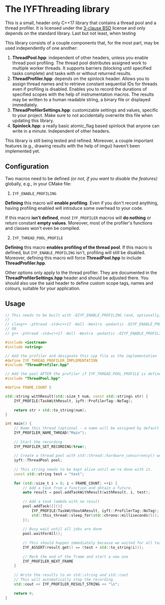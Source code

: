 # The IYFThreading library

This is a small, header only C++17 library that contains a thread pool and a thread profiler. It is licensed under the [3-clause BSD] license and only depends on the standard library. Last but not least, when testing 

This library consists of a couple components that, for the most part, may be used independently of one another:

1. **ThreadPool.hpp**: independent of other headers, unless you enable thread pool profiling. The thread pool distributes assigned work to multiple worker threads. It supports barriers (blocking until specified tasks complete) and tasks with or without returned results.
2. **ThreadProfiler.hpp**:  depends on the spinlock header. Allows you to assign thread names and to retrieve constant sequential IDs for threads even if profiling is disabled. Enables you to record the durations of specified scopes with the help of instrumentation macros. The results may be written to a human readable string, a binary file or displayed immediately.
3. **ThreadProfilerSettings.hpp**: customizable settings and values, specific to your project. Make sure to not accidentally overwrite this file when updating this library.
4. **Spinlock.hpp**: a really basic atomic_flag based spinlock that anyone can write in a minute. Independent of other headers.

This library is still being tested and refined. Moreover, a couple important features (e.g., drawing results with the help of imgui) haven't been implemented yet.

## Configuration
Two macros need to be defined *(or not, if you want to disable the features)* globally, e.g., in your CMake file:

1. ```IYF_ENABLE_PROFILING```

  **Defining** this macro will **enable profiling**. Even if you don't record anything, having profiling enabled will introduce some overhead to your code.

  If this macro **isn't defined**, most ```IYF_PROFILER``` macros will **do nothing** or return constant **empty values**. Moreover, most of the profiler's functions and classes won't even be compiled.

2. ```IYF_THREAD_POOL_PROFILE```

  **Defining** this macro **enables profiling of the thread pool**. If this macro is defined, but ```IYF_ENABLE_PROFILING``` isn't, profiling will still be disabled. Moreover, defining this macro will force **ThreadPool.hpp** to include **ThreadProfiler.hpp**.

Other options only apply to the thread profiler. They are documented in the **ThreadProfilerSettings.hpp** header and should be adjusted there. You should also use the said header to define custom scope tags, names and colours, suitable for your application.

## Usage

```cpp
// This needs to be built with -DIYF_ENABLE_PROFILING (and, optionally, -DIYF_THREAD_POOL_PROFILE), e.g, on Linux:
//
// clang++ -pthread -std=c++17 -Wall -Wextra -pedantic -DIYF_ENABLE_PROFILING -DIYF_THREAD_POOL_PROFILE MinimalTest.cpp
// OR
// g++ -pthread -std=c++17 -Wall -Wextra -pedantic -DIYF_ENABLE_PROFILING -DIYF_THREAD_POOL_PROFILE MinimalTest.cpp

#include <iostream>
#include <string>

// Add the profiler and designate this cpp file as the implementation
#define IYF_THREAD_PROFILER_IMPLEMENTATION
#include "ThreadProfiler.hpp"

// Add the pool AFTER the profiler if IYF_THREAD_POOL_PROFILE is defined
#include "ThreadPool.hpp"

#define FRAME_COUNT 5

std::string withResult(std::size_t num, const std::string& str) {
    IYF_PROFILE(TaskWithResult, iyft::ProfilerTag::NoTag);
    
    return str + std::to_string(num);
}

int main() {
    // Name this thread (optional - a name will be assigned by default otherwise)
    IYF_PROFILER_NAME_THREAD("Main");
    
    // Start the recording
    IYF_PROFILER_SET_RECORDING(true);
    
    // Create a thread pool with std::thread::hardware_concurrency() workers.
    iyft::ThreadPool pool;
    
    // This string needs to be kept alive until we're done with it.
    const std::string test = "test";
    
    for (std::size_t i = 0; i < FRAME_COUNT; ++i) {
        // Add a task from a function and obtain a future.
        auto result = pool.addTaskWithResult(withResult, i, test);
        
        // Add a task lambda with no result
        pool.addTask([](){
            IYF_PROFILE(TaskWithoutAResult, iyft::ProfilerTag::NoTag);
            std::this_thread::sleep_for(std::chrono::milliseconds(5));
        });
        
        // Busy wait until all jobs are done
        pool.waitForAll();
        
        // This should happen immediately because we waited for all tasks
        IYF_ASSERT(result.get() == (test + std::to_string(i)));
        
        // Mark the end of the frame and start a new one
        IYF_PROFILER_NEXT_FRAME
    }
    
    // Write the results to an std::string and std::cout
    // This will automatically stop the recording.
    std::cout << IYF_PROFILER_RESULT_STRING << "\n";
    
    return 0;
}
```

[3-clause BSD]: https://github.com/manvis/IYFThreading/blob/master/LICENSE
